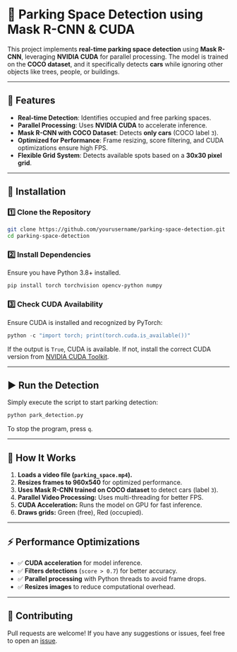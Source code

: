 # 🚗 Parking Space Detection using Mask R-CNN & CUDA

This project implements **real-time parking space detection** using **Mask R-CNN**, leveraging **NVIDIA CUDA** for parallel processing. The model is trained on the **COCO dataset**, and it specifically detects **cars** while ignoring other objects like trees, people, or buildings.

---

## 🚀 Features
- **Real-time Detection**: Identifies occupied and free parking spaces.
- **Parallel Processing**: Uses **NVIDIA CUDA** to accelerate inference.
- **Mask R-CNN with COCO Dataset**: Detects **only cars** (COCO label `3`).
- **Optimized for Performance**: Frame resizing, score filtering, and CUDA optimizations ensure high FPS.
- **Flexible Grid System**: Detects available spots based on a **30x30 pixel grid**.

---

## 📌 Installation
### 1️⃣ **Clone the Repository**
```bash
git clone https://github.com/yourusername/parking-space-detection.git
cd parking-space-detection
```

### 2️⃣ **Install Dependencies**
Ensure you have Python 3.8+ installed.
```bash
pip install torch torchvision opencv-python numpy
```

### 3️⃣ **Check CUDA Availability**
Ensure CUDA is installed and recognized by PyTorch:
```python
python -c "import torch; print(torch.cuda.is_available())"
```
If the output is `True`, CUDA is available. If not, install the correct CUDA version from [NVIDIA CUDA Toolkit](https://developer.nvidia.com/cuda-toolkit).

---

## ▶️ Run the Detection
Simply execute the script to start parking detection:
```bash
python park_detection.py
```
To stop the program, press `q`.

---

## 📌 How It Works
1. **Loads a video file (`parking_space.mp4`).**
2. **Resizes frames to 960x540** for optimized performance.
3. **Uses Mask R-CNN trained on COCO dataset** to detect cars (label `3`).
4. **Parallel Video Processing:** Uses multi-threading for better FPS.
5. **CUDA Acceleration:** Runs the model on GPU for fast inference.
6. **Draws grids:** Green (free), Red (occupied).

---

## ⚡ Performance Optimizations
- ✅ **CUDA acceleration** for model inference.
- ✅ **Filters detections** (`score > 0.7`) for better accuracy.
- ✅ **Parallel processing** with Python threads to avoid frame drops.
- ✅ **Resizes images** to reduce computational overhead.

---


## 🤝 Contributing
Pull requests are welcome! If you have any suggestions or issues, feel free to open an [issue](https://github.com/kdrmz1695/parking-space-detection/issues).

